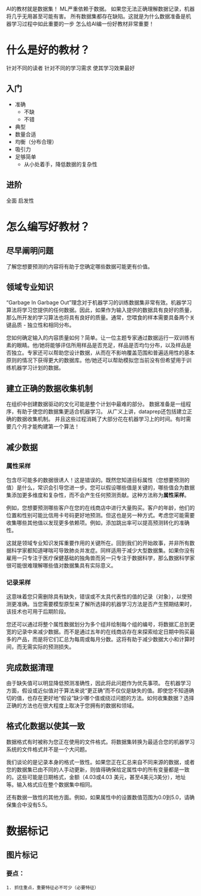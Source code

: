 AI的教材就是数据集！
ML严重依赖于数据。
如果您无法正确理解数据记录，机器将几乎无用甚至可能有害。
所有数据集都存在缺陷。这就是为什么数据准备是机器学习过程中如此重要的一步
怎么给AI编一份好教材非常重要！

# 什么是好的教材？
针对不同的读者
针对不同的学习需求
使其学习效果最好
## 入门
- 准确
    - 不缺
    - 不错
- 典型
- 数量合适
- 均衡（分布合理）
- 吸引力
- 足够简单
    - 从小处着手，降低数据的复杂性
## 进阶
全面
启发性



# 怎么编写好教材？
## 尽早阐明问题
了解您想要预测的内容将有助于您确定哪些数据可能更有价值。
## 领域专业知识
“Garbage In Garbage Out”理念对于机器学习的训练数据集非常有效。机器学习算法将学习您提供的任何数据。因此，如果作为输入提供的数据具有良好的质量，那么所开发的学习算法也将具有良好的质量。通常，您喂食的样本需要具备两个关键品质 - 独立性和相同分布。

您如何确定输入的内容质量如何？简单。让一位主题专家通过数据运行一双训练有素的眼睛。他/她将能够评估所用样品是否充足，样品是否均匀分布，以及样品是否独立。专家还可以帮助您设计数据，从而在不影响覆盖范围和普遍适用性的基本原则的情况下获得更大的数据库。他/她还可以帮助模拟您当前没有但希望用于训练机器学习计划的数据。
## 建立正确的数据收集机制
在组织中创建数据驱动的文化可能是整个计划中最难的部分。
数据准备是一组程序，有助于使您的数据集更适合机器学习。
从广义上讲，dataprep还包括建立正确的数据收集机制。
并且这些过程消耗了大部分花在机器学习上的时间。有时需要几个月才能构建第一个算法！

## 减少数据
### 属性采样
包含尽可能多的数据很诱人！这是错误的。既然您知道目标属性（您想要预测的值）是什么，常识会引导您进一步。您可以假设哪些值是关键的，哪些值会为数据集添加更多维度和复杂性，而不会产生任何预测贡献。这种方法称为**属性采样**。

例如，您想要预测哪些客户在您的在线商店中进行大量购买。客户的年龄，他们的位置和性别可能比信用卡号码更好地预测。但这也是另一种方式。考虑您可能需要收集哪些其他值以发现更多依赖项。例如，添加跳出率可以提高预测转化的准确性。

这就是领域专业知识发挥重要作用的关键所在。回到我们的开始故事，并非所有数据科学家都知道哮喘可导致肺炎并发症。同样适用于减少大型数据集。如果你没有雇用一只专注于医疗保健基础的独角兽而另一只专注于数据科学，那么数据科学家很可能很难理解哪些值对数据集具有实际意义。

### 记录采样

这意味着您只需删除具有缺失，错误或不太具代表性的值的记录（对象），以使预测更准确。当您需要模型原型来了解所选择的机器学习方法是否产生预期结果时，该技术也可用于后期阶段。

您还可以通过将整个属性数据划分为多个组并绘制每个组的编号，将数据汇总到更宽的记录中来减少数据。而不是通过五年的在线商店存在来探索给定日期中购买最多的产品，而是将它们汇总为每周或每月分数。这将有助于减少数据大小和计算时间，而无需实际的预测损失。
## 完成数据清理
由于缺失值可以明显降低预测准确性，因此将此问题作为优先事项。
在机器学习方面，假设或近似值对于算法来说“更正确”而不仅仅是缺失的值。即使您不知道确切的值，也存在更好地“假设”缺少哪个值或绕过问题的方法。如何收集数据？选择正确的方法也在很大程度上取决于您拥有的数据和领域。

## 格式化数据以使其一致
数据格式有时被称为您正在使用的文件格式。将数据集转换为最适合您的机器学习系统的文件格式并不是一个大问题。

我们谈论的是记录本身的格式一致性。如果您正在汇总来自不同来源的数据，或者您的数据集已由不同的人手动更新，则值得确保给定属性中的所有变量都是一致的。这些可能是日期格式，金额（4.03或4.03 美元，甚至4美元3美分），地址等。输入格式应在整个数据集中相同。

还有数据一致性的其他方面。例如，如果属性中的设置数值范围为0.0到5.0，请确保集合中没有5.5。

# 数据标记
## 图片标记
### 要点：
    1. 抓住重点，重要特征必不可少（必要特征）